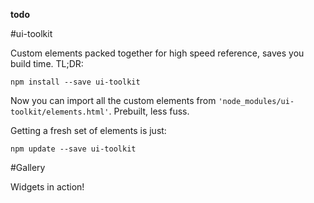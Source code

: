 **todo**

#ui-toolkit

Custom elements packed together for high speed reference, saves you build time. TL;DR:

```shell
npm install --save ui-toolkit
```

Now you can import all the custom elements from `'node_modules/ui-toolkit/elements.html'`. Prebuilt, less fuss.

Getting a fresh set of elements is just:

```shell
npm update --save ui-toolkit
```

#Gallery

Widgets in action!
